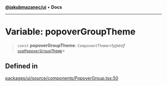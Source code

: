 [**@jakubmazanec/ui**](../README.md) • **Docs**

---

# Variable: popoverGroupTheme

> `const` **popoverGroupTheme**: `ComponentTheme`\<_typeof_
> [`usePopoverGroupTheme`](../functions/usePopoverGroupTheme.md)\>

## Defined in

[packages/ui/source/components/PopoverGroup.tsx:50](https://github.com/jakubmazanec/tools/blob/e8ae4d79f84effbab1b79b1c88222a54b84f3504/packages/ui/source/components/PopoverGroup.tsx#L50)
